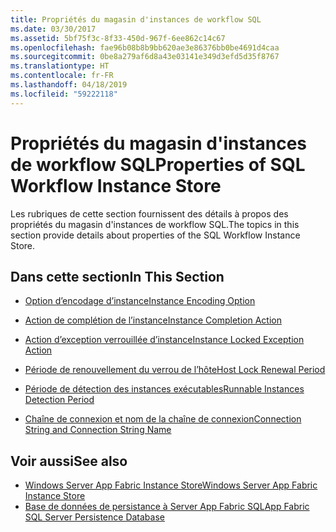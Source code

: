 ```yaml
---
title: Propriétés du magasin d'instances de workflow SQL
ms.date: 03/30/2017
ms.assetid: 5bf75f3c-8f33-450d-967f-6ee862c14c67
ms.openlocfilehash: fae96b08b8b9bb620ae3e86376bb0be4691d4caa
ms.sourcegitcommit: 0be8a279af6d8a43e03141e349d3efd5d35f8767
ms.translationtype: HT
ms.contentlocale: fr-FR
ms.lasthandoff: 04/18/2019
ms.locfileid: "59222118"
---
```

# <a name="properties-of-sql-workflow-instance-store"></a><span data-ttu-id="01e3f-102">Propriétés du magasin d'instances de workflow SQL</span><span class="sxs-lookup"><span data-stu-id="01e3f-102">Properties of SQL Workflow Instance Store</span></span>
<span data-ttu-id="01e3f-103">Les rubriques de cette section fournissent des détails à propos des propriétés du magasin d'instances de workflow SQL.</span><span class="sxs-lookup"><span data-stu-id="01e3f-103">The topics in this section provide details about properties of the SQL Workflow Instance Store.</span></span>  
  
## <a name="in-this-section"></a><span data-ttu-id="01e3f-104">Dans cette section</span><span class="sxs-lookup"><span data-stu-id="01e3f-104">In This Section</span></span>  
  
-   [<span data-ttu-id="01e3f-105">Option d’encodage d’instance</span><span class="sxs-lookup"><span data-stu-id="01e3f-105">Instance Encoding Option</span></span>](instance-encoding-option.md)  
  
-   [<span data-ttu-id="01e3f-106">Action de complétion de l’instance</span><span class="sxs-lookup"><span data-stu-id="01e3f-106">Instance Completion Action</span></span>](instance-completion-action.md)  
  
-   [<span data-ttu-id="01e3f-107">Action d’exception verrouillée d’instance</span><span class="sxs-lookup"><span data-stu-id="01e3f-107">Instance Locked Exception Action</span></span>](instance-locked-exception-action.md)  
  
-   [<span data-ttu-id="01e3f-108">Période de renouvellement du verrou de l’hôte</span><span class="sxs-lookup"><span data-stu-id="01e3f-108">Host Lock Renewal Period</span></span>](host-lock-renewal-period.md)  
  
-   [<span data-ttu-id="01e3f-109">Période de détection des instances exécutables</span><span class="sxs-lookup"><span data-stu-id="01e3f-109">Runnable Instances Detection Period</span></span>](runnable-instances-detection-period.md)  
  
-   [<span data-ttu-id="01e3f-110">Chaîne de connexion et nom de la chaîne de connexion</span><span class="sxs-lookup"><span data-stu-id="01e3f-110">Connection String and Connection String Name</span></span>](connection-string-and-connection-string-name.md)  
  
## <a name="see-also"></a><span data-ttu-id="01e3f-111">Voir aussi</span><span class="sxs-lookup"><span data-stu-id="01e3f-111">See also</span></span>

- [<span data-ttu-id="01e3f-112">Windows Server App Fabric Instance Store</span><span class="sxs-lookup"><span data-stu-id="01e3f-112">Windows Server App Fabric Instance Store</span></span>](https://go.microsoft.com/fwlink/?LinkId=201201)
- [<span data-ttu-id="01e3f-113">Base de données de persistance à Server App Fabric SQL</span><span class="sxs-lookup"><span data-stu-id="01e3f-113">App Fabric SQL Server Persistence Database</span></span>](https://go.microsoft.com/fwlink/?LinkId=201202)
